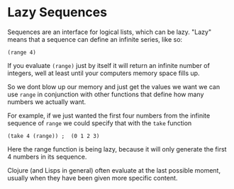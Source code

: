 # Lazy Sequences

Sequences are an interface for logical lists, which can be lazy.  "Lazy" means that a sequence can define an infinite series, like so:

```
(range 4)
```

If you evaluate `(range)` just by itself it will return an infinite number of integers, well at least until your computers memory space fills up.

So we dont blow up our memory and just get the values we want we can use `range` in conjunction with other functions that define how many numbers we actually want.

For example, if we just wanted the first four numbers from the infinite sequence of `range` we could specify that with the `take` function

```
(take 4 (range)) ;  (0 1 2 3)
```

Here the range function is being lazy, because it will only generate the first 4 numbers in its sequence.

Clojure (and Lisps in general) often evaluate at the last possible moment, usually when they have been given more specific content.
